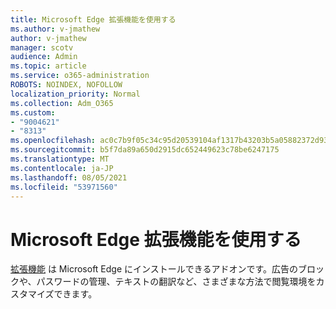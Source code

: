 ```yaml
---
title: Microsoft Edge 拡張機能を使用する
ms.author: v-jmathew
author: v-jmathew
manager: scotv
audience: Admin
ms.topic: article
ms.service: o365-administration
ROBOTS: NOINDEX, NOFOLLOW
localization_priority: Normal
ms.collection: Adm_O365
ms.custom:
- "9004621"
- "8313"
ms.openlocfilehash: ac0c7b9f05c34c95d20539104af1317b43203b5a05882372d93c98b80632ced3
ms.sourcegitcommit: b5f7da89a650d2915dc652449623c78be6247175
ms.translationtype: MT
ms.contentlocale: ja-JP
ms.lasthandoff: 08/05/2021
ms.locfileid: "53971560"
---
```

# <a name="use-microsoft-edge-extensions"></a>Microsoft Edge 拡張機能を使用する

[拡張機能](https://go.microsoft.com/fwlink/?linkid=2135619) は Microsoft Edge にインストールできるアドオンです。広告のブロックや、パスワードの管理、テキストの翻訳など、さまざまな方法で閲覧環境をカスタマイズできます。
